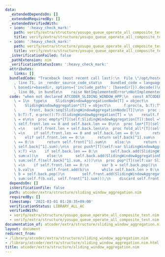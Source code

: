 ```yaml
---
data:
  _extendedDependsOn: []
  _extendedRequiredBy: []
  _extendedVerifiedWith:
  - icon: ':heavy_check_mark:'
    path: verify/extra/structure/yosupo_queue_operate_all_composite_test.nim
    title: verify/extra/structure/yosupo_queue_operate_all_composite_test.nim
  - icon: ':heavy_check_mark:'
    path: verify/extra/structure/yosupo_queue_operate_all_composite_test.nim
    title: verify/extra/structure/yosupo_queue_operate_all_composite_test.nim
  _isVerificationFailed: false
  _pathExtension: nim
  _verificationStatusIcon: ':heavy_check_mark:'
  attributes:
    links: []
  bundledCode: "Traceback (most recent call last):\n  File \"/opt/hostedtoolcache/Python/3.10.1/x64/lib/python3.10/site-packages/onlinejudge_verify/documentation/build.py\"\
    , line 71, in _render_source_code_stat\n    bundled_code = language.bundle(stat.path,\
    \ basedir=basedir, options={'include_paths': [basedir]}).decode()\n  File \"/opt/hostedtoolcache/Python/3.10.1/x64/lib/python3.10/site-packages/onlinejudge_verify/languages/nim.py\"\
    , line 86, in bundle\n    raise NotImplementedError\nNotImplementedError\n"
  code: "when not declared ATCODER_SLIDING_WINDOW_HPP:\n  const ATCODER_SLIDING_WINDOW_HPP*\
    \ = 1\n  type\n    SlidingWindowAggregationNode[T] = object\n      val, sum:T\n\
    \    SlidingWindowAggregation*[T] = object\n      f:proc(a, b:T):T\n      e:proc():T\n\
    \      front, back:seq[SlidingWindowAggregationNode[T]]\n\n  proc initSlidingWindowAggregation*[T](f:proc(a,\
    \ b:T):T, e:proc():T):SlidingWindowAggregation[T] = \n    result.f = f\n    result.e\
    \ = e\n\n  proc empty*[T](self:SlidingWindowAggregation[T]):bool =\n    return\
    \ self.front.len == 0 and self.back.len == 0\n\n  proc len*[T](self:SlidingWindowAggregation[T]):int\
    \ =\n    self.front.len + self.back.len\n\n  proc fold_all*[T](self:SlidingWindowAggregation[T]):T\
    \ =\n    if self.front.len == 0 and self.back.len == 0:\n      return self.e()\n\
    \    elif self.front.len == 0:\n      return self.back[^1].sum\n    elif self.back.len\
    \ == 0:\n      return self.front[^1].sum\n    else:\n      return self.f(self.front[^1].sum,\
    \ self.back[^1].sum);\n\n  proc push*[T](self:var SlidingWindowAggregation[T],\
    \ x:T) =\n    if self.back.len == 0:\n      self.back.add(SlidingWindowAggregationNode[T](val:x,\
    \ sum:x))\n    else:\n      self.back.add(SlidingWindowAggregationNode[T](val:x,\
    \ sum:self.f(self.back[^1].sum, x)))\n\n  proc pop*[T](self:var SlidingWindowAggregation[T])\
    \ =\n    if self.front.len == 0:\n      var b = self.back.pop()\n      b.sum =\
    \ b.val\n      self.front.add(b)\n      while self.back.len > 0:\n        let\
    \ b = self.back.pop()\n        self.front.add(SlidingWindowAggregationNode[T](val:b.val,\
    \ sum:self.f(b.val, self.front[^1].sum)));\n    discard self.front.pop()\n"
  dependsOn: []
  isVerificationFile: false
  path: atcoder/extra/structure/sliding_window_aggregation.nim
  requiredBy: []
  timestamp: '2021-03-01 01:28:35+09:00'
  verificationStatus: LIBRARY_ALL_AC
  verifiedWith:
  - verify/extra/structure/yosupo_queue_operate_all_composite_test.nim
  - verify/extra/structure/yosupo_queue_operate_all_composite_test.nim
documentation_of: atcoder/extra/structure/sliding_window_aggregation.nim
layout: document
redirect_from:
- /library/atcoder/extra/structure/sliding_window_aggregation.nim
- /library/atcoder/extra/structure/sliding_window_aggregation.nim.html
title: atcoder/extra/structure/sliding_window_aggregation.nim
---
```

